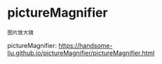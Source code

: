 # pictureMagnifier

    图片放大镜

pictureMagnifier: <https://handsome-liu.github.io/pictureMagnifier/pictureMagnifier.html>

